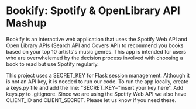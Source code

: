 # Bookify: Spotify & OpenLibrary API Mashup
Bookify is an interactive web application that uses the Spotify Web API and Open Library APIs (Search API and Covers API) to recommend you books based on your top 10 artists's music genres. This app is intended for users who are overwhelemed by the decision process involved with choosing a book to read but use Spotify regularly.

This project uses a SECRET_KEY for Flask session management. Although it is not an API key, it is needed to run our code. To run the app locally, create a keys.py file and add the line: "SECRET_KEY="insert your key here". Add keys.py to .gitignore. Since we are using the Spotify Web API we also have CLIENT_ID and CLIENT_SECRET. Please let us know if you need these.
